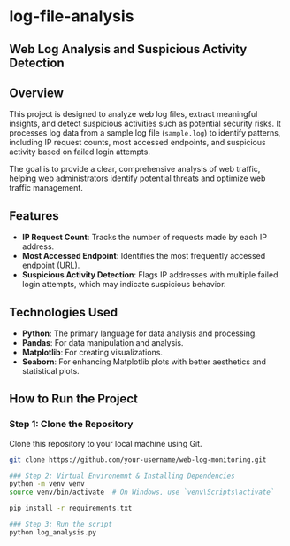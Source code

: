 # log-file-analysis
## Web Log Analysis and Suspicious Activity Detection

## Overview
This project is designed to analyze web log files, extract meaningful insights, and detect suspicious activities such as potential security risks. It processes log data from a sample log file (`sample.log`) to identify patterns, including IP request counts, most accessed endpoints, and suspicious activity based on failed login attempts. 

The goal is to provide a clear, comprehensive analysis of web traffic, helping web administrators identify potential threats and optimize web traffic management.

## Features
- **IP Request Count**: Tracks the number of requests made by each IP address.
- **Most Accessed Endpoint**: Identifies the most frequently accessed endpoint (URL).
- **Suspicious Activity Detection**: Flags IP addresses with multiple failed login attempts, which may indicate suspicious behavior.

## Technologies Used
- **Python**: The primary language for data analysis and processing.
- **Pandas**: For data manipulation and analysis.
- **Matplotlib**: For creating visualizations.
- **Seaborn**: For enhancing Matplotlib plots with better aesthetics and statistical plots.

## How to Run the Project

### Step 1: Clone the Repository
Clone this repository to your local machine using Git.

```bash
git clone https://github.com/your-username/web-log-monitoring.git

### Step 2: Virtual Environemnt & Installing Dependencies
python -m venv venv
source venv/bin/activate  # On Windows, use `venv\Scripts\activate`

pip install -r requirements.txt

### Step 3: Run the script
python log_analysis.py

